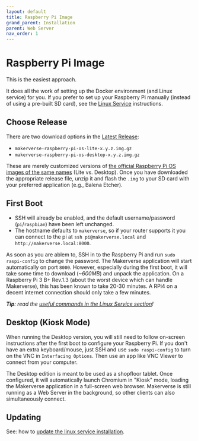 ```yaml
---
layout: default
title: Raspberry Pi Image
grand_parent: Installation
parent: Web Server
nav_order: 1
---
```


# Raspberry Pi Image

This is the easiest approach.

It does all the work of setting up the Docker environment (and Linux service) for you. If you prefer to set up your Raspberry Pi manually (instead of using a pre-built SD card), see the [Linux Service](/installation/web-server/linux-service/) instructions.

## Choose Release

There are two download options in the [Latest Release](https://github.com/makermadecnc/makerverse/releases/latest/):

- `makerverse-raspberry-pi-os-lite-x.y.z.img.gz`
- `makerverse-raspberry-pi-os-desktop-x.y.z.img.gz`

These are merely customized versions of [the official Raspberry Pi OS images of the same names](https://www.raspberrypi.org/downloads/raspberry-pi-os/) (Lite vs. Desktop). Once you have downloaded the appropriate release file, unzip it and flash the `.img` to your SD card with your preferred application (e.g., Balena Etcher).

## First Boot

- SSH will already be enabled, and the default username/password (`pi`/`raspbian`) have been left unchanged.
- The hostname defaults to `makerverse`, so if your router supports it you can connect to the pi at `ssh pi@makerverse.local` and `http://makerverse.local:8000`.

As soon as you are ablem to, SSH in to the Raspberry Pi and run `sudo raspi-config` to change the password. The Makerverse application will start automatically on port `8000`. However, especially during the first boot, it will take some time to download (_~600MB_) and unpack the application. On a Raspberry Pi 3 B+ Rev.1.3 (about the  worst device which can handle Makerverse), this has been known to take 20-30 minutes. A RPi4 on a decent internet connection should only take a few minutes.

_**Tip**: read the [useful commands in the Linux Service section](/installation/web-server/linux-service/#useful-commands)!_

## Desktop (Kiosk Mode)

When running the Desktop version, you will still need to follow on-screen instructions after the first boot to configure your Raspberry Pi. If you don't have an extra keyboard/mouse, just SSH and use `sudo raspi-config` to turn on the VNC in `Interfacing Options`. Then use an app like VNC Viewer to connect from your computer.

The Desktop edition is meant to be used as a shopfloor tablet. Once configured, it will automatically launch Chromium in "Kiosk" mode, loading the Makerverse application in a full-screen web browser. Makerverse is still running as a Web Server in the background, so other clients can also simultaneously connect.

## Updating

See: how to [update the linux service installation](/installation/web-server/linux-service/#updating).
